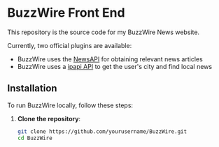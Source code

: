 # BuzzWire Front End

This repository is the source code for my BuzzWire News website.

Currently, two official plugins are available:

- BuzzWire uses the [NewsAPI](https://newsapi.org/) for obtaining relevant news articles
- BuzzWire uses a [ipapi API](https://ipapi.co) to get the user's city and find local news

## Installation

To run BuzzWire locally, follow these steps:

1. **Clone the repository**:
   ```bash
   git clone https://github.com/yourusername/BuzzWire.git
   cd BuzzWire
